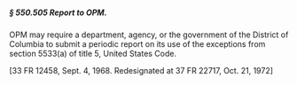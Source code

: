 ##### § 550.505 Report to OPM. #####

OPM may require a department, agency, or the government of the District of Columbia to submit a periodic report on its use of the exceptions from section 5533(a) of title 5, United States Code.

[33 FR 12458, Sept. 4, 1968. Redesignated at 37 FR 22717, Oct. 21, 1972]